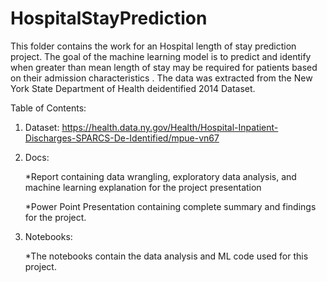 # HospitalStayPrediction

This folder contains the work for an Hospital length of stay prediction project. The goal of the machine learning model is to predict and identify when greater than mean length of stay may be required for patients based on their admission characteristics . The data was extracted from the New York State Department of Health deidentified 2014 Dataset.


Table of Contents:

1) Dataset:
    https://health.data.ny.gov/Health/Hospital-Inpatient-Discharges-SPARCS-De-Identified/mpue-vn67

2) Docs:

   *Report containing data wrangling, exploratory data analysis, and machine learning explanation for the project
    presentation

   *Power Point Presentation containing complete summary and findings for the project.

3) Notebooks:

    *The notebooks contain the data analysis and ML code used for this project. 
    

